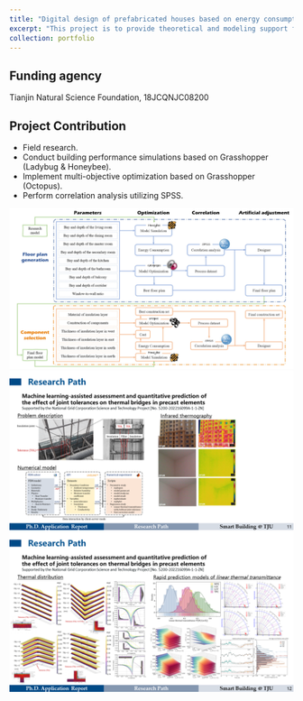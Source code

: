 ```yaml
---
title: "Digital design of prefabricated houses based on energy consumption and cost"
excerpt: "This project is to provide theoretical and modeling support for energy-efficient and intensive design of assembled concrete houses in cold regions."
collection: portfolio
---
```


## Funding agency
Tianjin Natural Science Foundation, 18JCQNJC08200

## Project Contribution
* Field research.
* Conduct building performance simulations based on Grasshopper (Ladybug & Honeybee).
* Implement multi-objective optimization based on Grasshopper (Octopus).
* Perform correlation analysis utilizing SPSS.

<img src='/images/portfolios/TNSF.png' width='600'>

<img src='/images/portfolios/NGCSTP/HGCSTP_3.PNG' width='600'>

<img src='/images/portfolios/NGCSTP/HGCSTP_4.PNG' width='600'>

